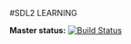 #SDL2 LEARNING

**Master status:** [![Build Status](https://travis-ci.org/slipy12/sdl_learning.svg?branch=master)](https://travis-ci.org/slipy12/sdl_learning)
